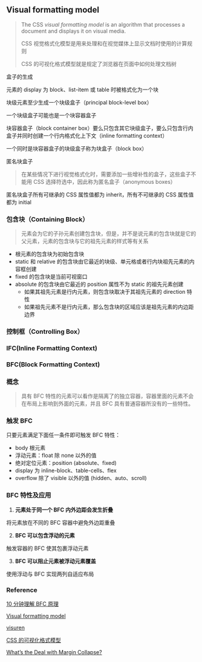 ## Visual formatting model

> The CSS _visual formatting model_ is an algorithm that processes a document and displays it on visual media.
>
> CSS 视觉格式化模型是用来处理和在视觉媒体上显示文档时使用的计算规则
>
> CSS 的可视化格式模型就是规定了浏览器在页面中如何处理文档树

盒子的生成

元素的 display 为 block、list-item 或 table 时被格式化为一个块

块级元素至少生成一个块级盒子（principal block-level box）

一个块级盒子可能也是一个块容器盒子

块容器盒子（block container box）要么只包含其它块级盒子，要么只包含行内盒子并同时创建一个行内格式化上下文（inline formatting context）

一个同时是块容器盒子的块级盒子称为块盒子（block box）

匿名块盒子

> 在某些情况下进行视觉格式化时，需要添加一些增补性的盒子，这些盒子不能用 CSS 选择符选中，因此称为匿名盒子（anonymous boxes）

匿名块盒子所有可继承的 CSS 属性值都为 inherit，所有不可继承的 CSS 属性值都为 initial

### 包含块（Containing Block）

> 元素会为它的子孙元素创建包含块，但是，并不是说元素的包含块就是它的父元素，元素的包含块与它的祖先元素的样式等有关系

- 根元素的包含块为初始包含块
- static 和 relative 的包含块由它最近的块级、单元格或者行内块祖先元素的内容框创建
- fixed 的包含块是当前可视窗口
- absolute 的包含块由它最近的 position 属性不为 static 的祖先元素创建
  - 如果其祖先元素是行内元素，则包含块取决于其祖先元素的 direction 特性
  - 如果祖先元素不是行内元素，那么包含块的区域应该是祖先元素的内边距边界

### 控制框（Controlling Box）

### IFC(Inline Formatting Context)

### BFC(Block Formatting Context)

### 概念

> 具有 BFC 特性的元素可以看作是隔离了的独立容器，容器里面的元素不会在布局上影响到外面的元素，并且 BFC 具有普通容器所没有的一些特性。

### 触发 BFC

只要元素满足下面任一条件即可触发 BFC 特性：

- body 根元素
- 浮动元素：float 除 none 以外的值
- 绝对定位元素：position (absolute、fixed)
- display 为 inline-block、table-cells、flex
- overflow 除了 visible 以外的值 (hidden、auto、scroll)

### BFC 特性及应用

1. **元素处于同一个 BFC 内外边距会发生折叠**

将元素放在不同的 BFC 容器中避免外边距重叠

2. **BFC 可以包含浮动的元素**

触发容器的 BFC 使其包裹浮动元素

3. **BFC 可以阻止元素被浮动元素覆盖**

使用浮动与 BFC 实现两列自适应布局

### Reference

[10 分钟理解 BFC 原理](https://zhuanlan.zhihu.com/p/25321647)

[Visual formatting model](https://developer.mozilla.org/en-US/docs/Web/CSS/Visual_formatting_model)

[visuren](https://www.w3.org/TR/CSS2/visuren.html)

[CSS 的可视化格式模型](https://www.kancloud.cn/xiaoyulive/system/598712)

[What’s the Deal with Margin Collapse?](https://jonathan-harrell.com/whats-the-deal-with-margin-collapse/)
